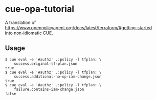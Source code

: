 # cue-opa-tutorial

A translation of
https://www.openpolicyagent.org/docs/latest/terraform/#getting-started into
non-idiomatic CUE.

## Usage

```
$ cue eval -e '#authz' .:policy -l tfplan: \
    success.original-tf-plan.json
true
$ cue eval -e '#authz' .:policy -l tfplan: \
    success.additional-no-op-iam-change.json
true
$ cue eval -e '#authz' .:policy -l tfplan: \
    failure.contains-iam-change.json
false
```
